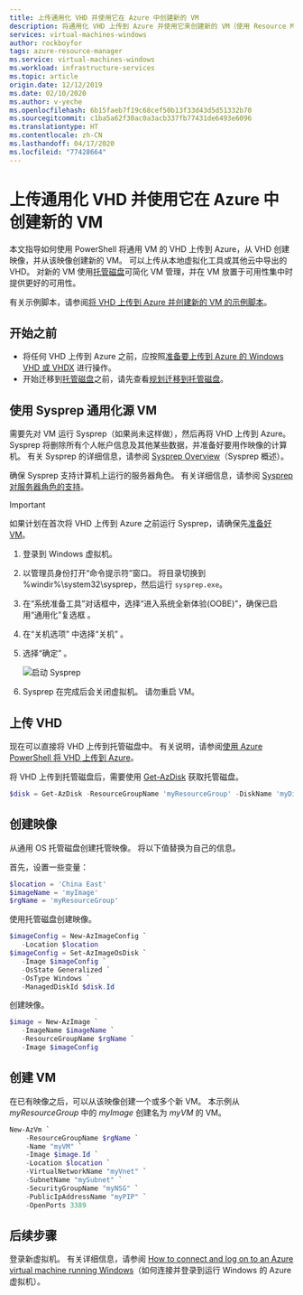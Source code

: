 ```yaml
---
title: 上传通用化 VHD 并使用它在 Azure 中创建新的 VM
description: 将通用化 VHD 上传到 Azure 并使用它来创建新的 VM（使用 Resource Manager 部署模型）。
services: virtual-machines-windows
author: rockboyfor
tags: azure-resource-manager
ms.service: virtual-machines-windows
ms.workload: infrastructure-services
ms.topic: article
origin.date: 12/12/2019
ms.date: 02/10/2020
ms.author: v-yeche
ms.openlocfilehash: 6b15faeb7f19c68cef50b13f33d43d5d51332b70
ms.sourcegitcommit: c1ba5a62f30ac0a3acb337fb77431de6493e6096
ms.translationtype: HT
ms.contentlocale: zh-CN
ms.lasthandoff: 04/17/2020
ms.locfileid: "77428664"
---
```

# <a name="upload-a-generalized-vhd-and-use-it-to-create-new-vms-in-azure"></a>上传通用化 VHD 并使用它在 Azure 中创建新的 VM

本文指导如何使用 PowerShell 将通用 VM 的 VHD 上传到 Azure，从 VHD 创建映像，并从该映像创建新的 VM。 可以上传从本地虚拟化工具或其他云中导出的 VHD。 对新的 VM 使用[托管磁盘](managed-disks-overview.md)可简化 VM 管理，并在 VM 放置于可用性集中时提供更好的可用性。 

有关示例脚本，请参阅[将 VHD 上传到 Azure 并创建新的 VM 的示例脚本](../scripts/virtual-machines-windows-powershell-upload-generalized-script.md)。

## <a name="before-you-begin"></a>开始之前

- 将任何 VHD 上传到 Azure 之前，应按照[准备要上传到 Azure 的 Windows VHD 或 VHDX](prepare-for-upload-vhd-image.md?toc=%2fvirtual-machines%2fwindows%2ftoc.json) 进行操作。
- 开始迁移到[托管磁盘](managed-disks-overview.md)之前，请先查看[规划迁移到托管磁盘](on-prem-to-azure.md#plan-for-the-migration-to-managed-disks)。

## <a name="generalize-the-source-vm-by-using-sysprep"></a>使用 Sysprep 通用化源 VM

需要先对 VM 运行 Sysprep（如果尚未这样做），然后再将 VHD 上传到 Azure。 Sysprep 将删除所有个人帐户信息及其他某些数据，并准备好要用作映像的计算机。 有关 Sysprep 的详细信息，请参阅 [Sysprep Overview](https://docs.microsoft.com/windows-hardware/manufacture/desktop/sysprep--system-preparation--overview)（Sysprep 概述）。

确保 Sysprep 支持计算机上运行的服务器角色。 有关详细信息，请参阅 [Sysprep 对服务器角色的支持](https://msdn.microsoft.com/windows/hardware/commercialize/manufacture/desktop/sysprep-support-for-server-roles)。

> [!IMPORTANT]
> 如果计划在首次将 VHD 上传到 Azure 之前运行 Sysprep，请确保先[准备好 VM](prepare-for-upload-vhd-image.md?toc=%2fvirtual-machines%2fwindows%2ftoc.json)。 
> 
> 

1. 登录到 Windows 虚拟机。
2. 以管理员身份打开“命令提示符”窗口。 将目录切换到 %windir%\system32\sysprep，然后运行 `sysprep.exe`。
3. 在“系统准备工具”对话框中，选择“进入系统全新体验(OOBE)”，确保已启用“通用化”复选框    。
4. 在“关机选项”  中选择“关机”  。
5. 选择“确定”  。

    ![启动 Sysprep](./media/upload-generalized-managed/sysprepgeneral.png)
6. Sysprep 在完成后会关闭虚拟机。 请勿重启 VM。

## <a name="upload-the-vhd"></a>上传 VHD 

现在可以直接将 VHD 上传到托管磁盘中。 有关说明，请参阅[使用 Azure PowerShell 将 VHD 上传到 Azure](disks-upload-vhd-to-managed-disk-powershell.md)。

将 VHD 上传到托管磁盘后，需要使用 [Get-AzDisk](https://docs.microsoft.com/powershell/module/az.compute/get-azdisk) 获取托管磁盘。

```powershell
$disk = Get-AzDisk -ResourceGroupName 'myResourceGroup' -DiskName 'myDiskName'
```

## <a name="create-the-image"></a>创建映像
从通用 OS 托管磁盘创建托管映像。 将以下值替换为自己的信息。

首先，设置一些变量：

```powershell
$location = 'China East'
$imageName = 'myImage'
$rgName = 'myResourceGroup'
```

使用托管磁盘创建映像。

```powershell
$imageConfig = New-AzImageConfig `
   -Location $location
$imageConfig = Set-AzImageOsDisk `
   -Image $imageConfig `
   -OsState Generalized `
   -OsType Windows `
   -ManagedDiskId $disk.Id
```

创建映像。

```powershell
$image = New-AzImage `
   -ImageName $imageName `
   -ResourceGroupName $rgName `
   -Image $imageConfig
```

## <a name="create-the-vm"></a>创建 VM

在已有映像之后，可以从该映像创建一个或多个新 VM。 本示例从 *myResourceGroup* 中的 *myImage* 创建名为 *myVM* 的 VM。

```powershell
New-AzVm `
    -ResourceGroupName $rgName `
    -Name "myVM" `
    -Image $image.Id `
    -Location $location `
    -VirtualNetworkName "myVnet" `
    -SubnetName "mySubnet" `
    -SecurityGroupName "myNSG" `
    -PublicIpAddressName "myPIP" `
    -OpenPorts 3389
```

## <a name="next-steps"></a>后续步骤

登录新虚拟机。 有关详细信息，请参阅 [How to connect and log on to an Azure virtual machine running Windows](connect-logon.md?toc=%2fvirtual-machines%2fwindows%2ftoc.json)（如何连接并登录到运行 Windows 的 Azure 虚拟机）。

<!-- Update_Description: update meta properties, wording update, update link -->